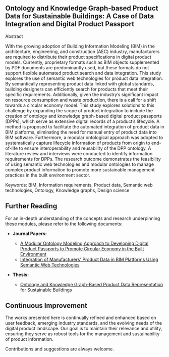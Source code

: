 ## Ontology and Knowledge Graph-based Product Data for Sustainable Buildings: A Case of Data Integration and Digital Product Passport 

Abstract

With the growing adoption of Building Information Modeling (BIM) in the architecture, engineering, and construction (AEC) industry, manufacturers are required to distribute their product specifications in digital product models. Currently, proprietary formats such as BIM objects supplemented by PDF documents are predominantly used, but these formats do not support flexible automated product search and data integration. This study explores the use of semantic web technologies for product data integration. By semantically representing product data linked with global standards, building designers can efficiently search for products that meet their specific requirements. Additionally, given the industry’s significant impact on resource consumption and waste production, there is a call for a shift towards a circular economy model. This study explores solutions to this challenge by expanding the scope of product integration to include the creation of ontology and knowledge graph-based digital product passports (DPPs), which serve as extensive digital records of a product’s lifecycle. A method is proposed to facilitate the automated integration of product data in BIM platforms, eliminating the need for manual entry of product data into BIM software. Furthermore, a modular ontological approach was adopted to systematically capture lifecycle information of products from origin to end-of-life to ensure interoperability and reusability of the DPP ontology. A literature review and interviews were conducted to identify information requirements for DPPs. The research outcome demonstrates the feasibility of using semantic web technologies and modular ontologies to manage complex product information to promote more sustainable management practices in the built environment sector.
   
Keywords: BIM, Information requirements, Product data, Semantic web technologies, Ontology, Knowledge graphs, Design science 

## Further Reading

For an in-depth understanding of the concepts and research underpinning these modules, please refer to the following documents:

- **Journal Papers:**
  - [A Modular Ontology Modeling Approach to Developing Digital Product Passports to Promote Circular Economy in the Built Environment](https://doi.org/10.1016/j.spc.2024.05.007)
  - [Integration of Manufacturers' Product Data in BIM Platforms Using Semantic Web Technologies](https://doi.org/10.1016/j.autcon.2022.104630)

- **Thesis:**
  - [Ontology and Knowledge Graph-Based Product Data Representation for Sustainable Buildings](https://urn.kb.se/resolve?urn=urn:nbn:se:hj:diva-65950)



## Continuous Improvement

The works presented here is continually refined and enhanced based on user feedback, emerging industry standards, and the evolving needs of the digital product landscape. Our goal is to maintain their relevance and utility, ensuring they serve as robust tools for the management and sustainability of product information.

Contributions and suggestions are always welcome. 

